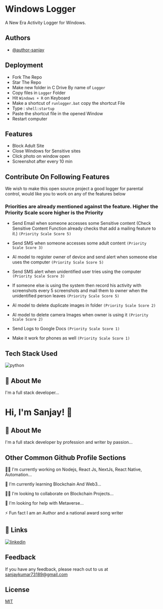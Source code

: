 # Windows Logger

A New Era Activity Logger for Windows.

## Authors

- [@author-sanjay](https://github.com/author-sanjay)

## Deployment

- Fork The Repo
- Star The Repo
- Make new folder in C Drive By name of `Logger`
- Copy files in `Logger` Folder
- Hit `Windows + R` on Keyboard
- Make a shortcut of `runlogger.bat` copy the shortcut File
- Type : `shell:startup`
- Paste the shortcut file in the opened Window
- Restart computer

## Features

- Block Adult Site
- Close Windows for Sensitive sites
- Click photo on window open
- Screenshot after every 10 min

## Contribute On Following Features

We wish to make this open source project a good logger for parental control, would like you to work on any of the features below

### Priorities are already mentioned against the feature. Higher the Priority Scale score higher is the Priority

- Send Email when someone accesses some Sensitive content (Check Sensitive Content Function already checks that add a mailing feature to it.) `(Priority Scale Score 5)`

- Send SMS when someone accesses some adult content `(Priority Scale Score 3)`

- AI model to register owner of device and send alert when someone else uses the computer `(Priority Scale Score 5)`

- Send SMS alert when unidentified user tries using the computer `(Priority Scale Score 3)`

- If someone else is using the system then record his activity with screenshots every 5 screenshots and mail them to owner when the unidentified person leaves `(Priority Scale Score 5)`

- AI model to delete duplicate images in folder `(Priority Scale Score 2)`

- AI model to delete camera Images when owner is using it `(Priority Scale Score 2)`

- Send Logs to Google Docs `(Priority Scale Score 1)`

- Make it work for phones as well `(Priority Scale Score 1)`

## Tech Stack Used

![python](https://img.shields.io/badge/python-0A66C2?style=for-the-badge&logo=Python&logoColor=white)

## 🚀 About Me

I'm a full stack developer...

# Hi, I'm Sanjay! 👋

## 🚀 About Me

I'm a full stack developer by profession and writer by passion...

## Other Common Github Profile Sections

👩‍💻 I'm currently working on Nodejs, React Js, NextJs, React Native, Automation...

🧠 I'm currently learning Blockchain And Web3...

👯‍♀️ I'm looking to collaborate on Blockchain Projects...

🤔 I'm looking for help with Metaverse...

⚡️ Fun fact I am an Author and a national award song writer

## 🔗 Links

[![linkedin](https://img.shields.io/badge/linkedin-0A66C2?style=for-the-badge&logo=linkedin&logoColor=white)](https://www.linkedin.com/in/authorsanju)

## Feedback

If you have any feedback, please reach out to us at sanjaykumar73189@gmail.com

## License

[MIT](https://choosealicense.com/licenses/mit/)
